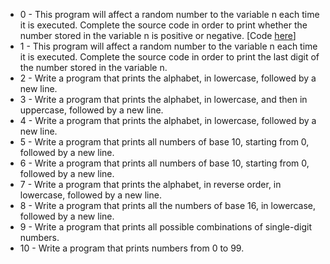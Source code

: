 * 0 - This program will affect a random number to the variable n each time it is executed. Complete the source code in order to print whether the number stored in the variable n is positive or negative. [Code [here](https://github.com/holbertonschool/0x01.c/blob/master/1-last_digit_c)]
* 1 - This program will affect a random number to the variable n each time it is executed. Complete the source code in order to print the last digit of the number stored in the variable n.
* 2 - Write a program that prints the alphabet, in lowercase, followed by a new line.
* 3 - Write a program that prints the alphabet, in lowercase, and then in uppercase, followed by a new line.
* 4 - Write a program that prints the alphabet, in lowercase, followed by a new line.
* 5 - Write a program that prints all numbers of base 10, starting from 0, followed by a new line.
* 6 - Write a program that prints all numbers of base 10, starting from 0, followed by a new line.
* 7 - Write a program that prints the alphabet, in reverse order, in lowercase, followed by a new line.
* 8 - Write a program that prints all the numbers of base 16, in lowercase, followed by a new line.
* 9 - Write a program that prints all possible combinations of single-digit numbers.
* 10 - Write a program that prints numbers from 0 to 99.
